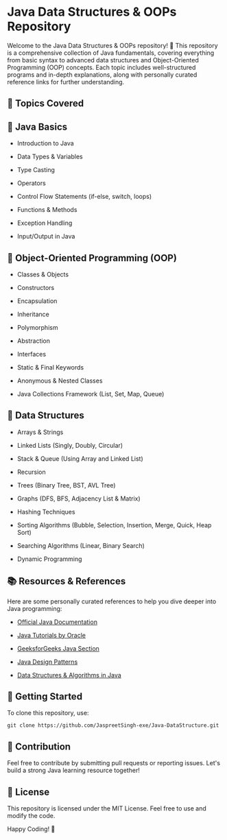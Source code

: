 # Java Data Structures & OOPs Repository

Welcome to the Java Data Structures & OOPs repository!  🚀 This repository is a comprehensive collection of Java fundamentals, covering everything from basic syntax to advanced data structures and Object-Oriented Programming (OOP) concepts. Each topic includes well-structured programs and in-depth explanations, along with personally curated reference links for further understanding.

## 📌 Topics Covered

## 🔹 Java Basics

- Introduction to Java

- Data Types & Variables

- Type Casting

- Operators

- Control Flow Statements (if-else, switch, loops)

- Functions & Methods

- Exception Handling

- Input/Output in Java

## 🔹 Object-Oriented Programming (OOP)

- Classes & Objects

- Constructors

- Encapsulation

- Inheritance

- Polymorphism

- Abstraction

- Interfaces

- Static & Final Keywords

- Anonymous & Nested Classes

- Java Collections Framework (List, Set, Map, Queue)

## 🔹 Data Structures

- Arrays & Strings

- Linked Lists (Singly, Doubly, Circular)

- Stack & Queue (Using Array and Linked List)

- Recursion

- Trees (Binary Tree, BST, AVL Tree)

- Graphs (DFS, BFS, Adjacency List & Matrix)

- Hashing Techniques

- Sorting Algorithms (Bubble, Selection, Insertion, Merge, Quick, Heap Sort)

- Searching Algorithms (Linear, Binary Search)

- Dynamic Programming

## 📚 Resources & References

Here are some personally curated references to help you dive deeper into Java programming:

- [Official Java Documentation](https://docs.oracle.com/en/java/)

- [Java Tutorials by Oracle](https://docs.oracle.com/javase/tutorial/)

- [GeeksforGeeks Java Section](https://www.geeksforgeeks.org/java/)

- [Java Design Patterns](https://www.tutorialspoint.com/design_pattern/)

- [Data Structures & Algorithms in Java](https://www.geeksforgeeks.org/data-structures/)


## 🚀 Getting Started

To clone this repository, use:

``` git clone https://github.com/JaspreetSingh-exe/Java-DataStructure.git ```

## 🤝 Contribution

Feel free to contribute by submitting pull requests or reporting issues. Let's build a strong Java learning resource together!

## 📜 License

This repository is licensed under the MIT License. Feel free to use and modify the code.

Happy Coding! 🎯
